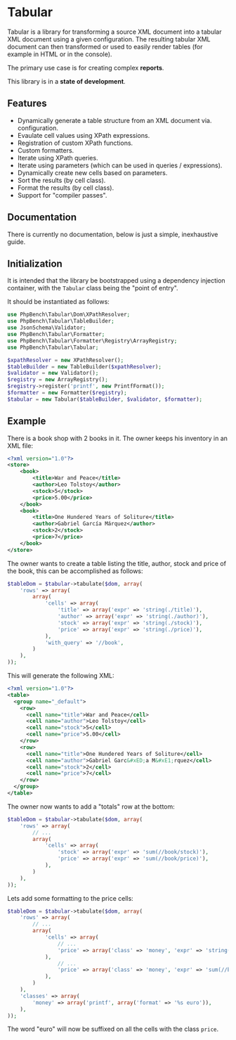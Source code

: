 Tabular
=======

Tabular is a library for transforming a source XML document into a tabular XML
document using a given configuration. The resulting tabular XML document can
then transformed or used to easily render tables (for example in HTML or in
the console).

The primary use case is for creating complex **reports**.

This library is in a **state of development**.

Features
--------

- Dynamically generate a table structure from an XML document via.
  configuration.
- Evaulate cell values using XPath expressions.
- Registration of custom XPath functions.
- Custom formatters.
- Iterate using XPath queries.
- Iterate using parameters (which can be used in queries / expressions).
- Dynamically create new cells based on parameters.
- Sort the results (by cell class).
- Format the results (by cell class).
- Support for "compiler passes".

Documentation
-------------

There is currently no documentation, below is just a simple, inexhaustive
guide.

Initialization
--------------

It is intended that the library be bootstrapped using a dependency injection
container, with the `Tabular` class being the "point of entry".

It should be instantiated as follows:

````php
use PhpBench\Tabular\Dom\XPathResolver;
use PhpBench\Tabular\TableBuilder;
use JsonSchema\Validator;
use PhpBench\Tabular\Formatter;
use PhpBench\Tabular\Formatter\Registry\ArrayRegistry;
use PhpBench\Tabular\Tabular;

$xpathResolver = new XPathResolver();
$tableBuilder = new TableBuilder($xpathResolver);
$validator = new Validator();
$registry = new ArrayRegistry();
$registry->register('printf', new PrintfFormat());
$formatter = new Formatter($registry);
$tabular = new Tabular($tableBuilder, $validator, $formatter);
````

Example
-------

There is a book shop with 2 books in it. The owner keeps his inventory in an
XML file:

````xml
<?xml version="1.0"?>
<store>
    <book>
        <title>War and Peace</title>
        <author>Leo Tolstoy</author>
        <stock>5</stock>
        <price>5.00</price>
    </book>
    <book>
        <title>One Hundered Years of Soliture</title>
        <author>Gabriel García Márquez</author>
        <stock>2</stock>
        <price>7</price>
    </book>
</store>
````

The owner wants to create a table listing the title, author, stock and price
of the book, this can be accomplished as follows:

````php
$tableDom = $tabular->tabulate($dom, array(
    'rows' => array(
        array(
            'cells' => array(
                'title' => array('expr' => 'string(./title)'),
                'author' => array('expr' => 'string(./author)'),
                'stock' => array('expr' => 'string(./stock)'),
                'price' => array('expr' => 'string(./price)'),
            ),
            'with_query' => '//book',
        )
    ),
));
````

This will generate the following XML:

````xml
<?xml version="1.0"?>
<table>
  <group name="_default">
    <row>
      <cell name="title">War and Peace</cell>
      <cell name="author">Leo Tolstoy</cell>
      <cell name="stock">5</cell>
      <cell name="price">5.00</cell>
    </row>
    <row>
      <cell name="title">One Hundered Years of Soliture</cell>
      <cell name="author">Gabriel Garc&#xED;a M&#xE1;rquez</cell>
      <cell name="stock">2</cell>
      <cell name="price">7</cell>
    </row>
  </group>
</table>
````

The owner now wants to add a "totals" row at the bottom:

````php
$tableDom = $tabular->tabulate($dom, array(
    'rows' => array(
        // ...
        array(
            'cells' => array(
                'stock' => array('expr' => 'sum(//book/stock)'),
                'price' => array('expr' => 'sum(//book/price)'),
            ),
        )
    ),
));
````

Lets add some formatting to the price cells:

````php
$tableDom = $tabular->tabulate($dom, array(
    'rows' => array(
        // ...
        array(
            'cells' => array(
                // ...
                'price' => array('class' => 'money', 'expr' => 'string(./price)'),
            ),
                // ...
                'price' => array('class' => 'money', 'expr' => 'sum(//book/price)'),
            ),
        )
    ),
    'classes' => array(
        'money' => array('printf', array('format' => '%s euro')),
    ),
));
````

The word "euro" will now be suffixed on all the cells with the class
``price``.
